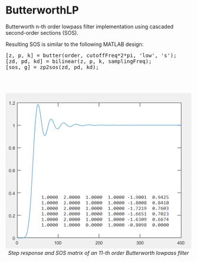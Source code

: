 # ButterworthLP
Butterworth n-th order lowpass filter implementation using cascaded second-order sections (SOS).

Resulting SOS is similar to the following MATLAB design:<br />
<pre>
[z, p, k] = butter(order, cutoffFreq*2*pi, 'low', 's');
[zd, pd, kd] = bilinear(z, p, k, samplingFreq);
[sos, g] = zp2sos(zd, pd, kd);
</pre>
<br />
<br />
<p align="center">
  <img src="test/butterworth_step_respose.png" width="536"/><br />
  <i>Step response and SOS matrix of an 11-th order Butterworth lowpass filter</i>
</p>
